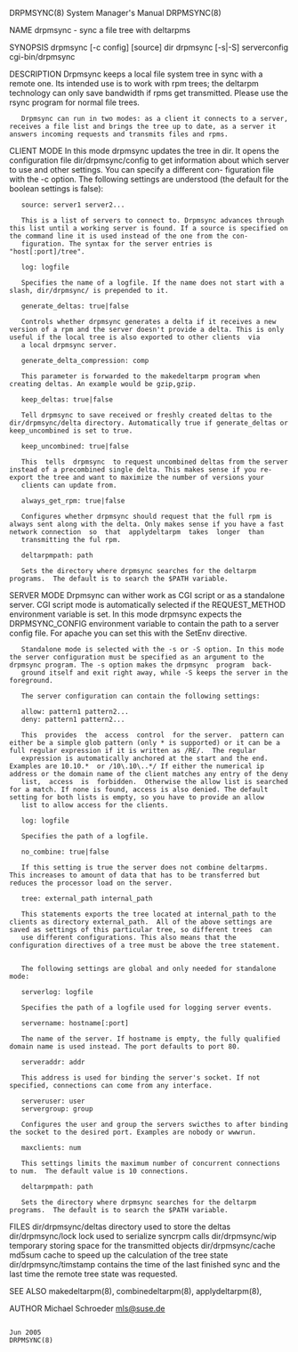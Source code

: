 DRPMSYNC(8)                                                                                System Manager's Manual                                                                                DRPMSYNC(8)



NAME
       drpmsync - sync a file tree with deltarpms


SYNOPSIS
       drpmsync [-c config] [source] dir
       drpmsync [-s|-S] serverconfig
       cgi-bin/drpmsync


DESCRIPTION
       Drpmsync  keeps  a  local file system tree in sync with a remote one.  Its intended use is to work with rpm trees; the deltarpm technology can only save bandwidth if rpms get transmitted. Please use
       the rsync program for normal file trees.

       Drpmsync can run in two modes: as a client it connects to a server, receives a file list and brings the tree up to date, as a server it answers incoming requests and transmits files and rpms.


CLIENT MODE
       In this mode drpmsync updates the tree in dir.  It opens the configuration file dir/drpmsync/config to get information about which server to use and other settings.  You can specify a different con-
       figuration file with the -c option.  The following settings are understood (the default for the boolean settings is false):

       source: server1 server2...

       This is a list of servers to connect to. Drpmsync advances through this list until a working server is found. If a source is specified on the command line it is used instead of the one from the con-
       figuration. The syntax for the server entries is "host[:port]/tree".

       log: logfile

       Specifies the name of a logfile. If the name does not start with a slash, dir/drpmsync/ is prepended to it.

       generate_deltas: true|false

       Controls whether drpmsync generates a delta if it receives a new version of a rpm and the server doesn't provide a delta. This is only useful if the local tree is also exported to other clients  via
       a local drpmsync server.

       generate_delta_compression: comp

       This parameter is forwarded to the makedeltarpm program when creating deltas. An example would be gzip,gzip.

       keep_deltas: true|false

       Tell drpmsync to save received or freshly created deltas to the dir/drpmsync/delta directory. Automatically true if generate_deltas or keep_uncombined is set to true.

       keep_uncombined: true|false

       This  tells  drpmsync  to request uncombined deltas from the server instead of a precombined single delta. This makes sense if you re-export the tree and want to maximize the number of versions your
       clients can update from.

       always_get_rpm: true|false

       Configures whether drpmsync should request that the full rpm is always sent along with the delta. Only makes sense if you have a fast network connection  so  that  applydeltarpm  takes  longer  than
       transmitting the ful rpm.

       deltarpmpath: path

       Sets the directory where drpmsync searches for the deltarpm programs.  The default is to search the $PATH variable.


SERVER MODE
       Drpmsync  can  wither  work  as  CGI script or as a standalone server.  CGI script mode is automatically selected if the REQUEST_METHOD environment variable is set. In this mode drpmsync expects the
       DRPMSYNC_CONFIG environment variable to contain the path to a server config file.  For apache you can set this with the SetEnv directive.

       Standalone mode is selected with the -s or -S option. In this mode the server configuration must be specified as an argument to the drpmsync program. The -s option makes the drpmsync  program  back-
       ground itself and exit right away, while -S keeps the server in the foreground.

       The server configuration can contain the following settings:

       allow: pattern1 pattern2...
       deny: pattern1 pattern2...

       This  provides  the  access  control  for the server.  pattern can either be a simple glob pattern (only * is supported) or it can be a full regular expression if it is written as /RE/.  The regular
       expression is automatically anchored at the start and the end. Examples are 10.10.*  or /10\.10\..*/ If either the numerical ip address or the domain name of the client matches any entry of the deny
       list,  access  is  forbidden.  Otherwise the allow list is searched for a match. If none is found, access is also denied. The default setting for both lists is empty, so you have to provide an allow
       list to allow access for the clients.

       log: logfile

       Specifies the path of a logfile.

       no_combine: true|false

       If this setting is true the server does not combine deltarpms.  This increases to amount of data that has to be transferred but reduces the processor load on the server.

       tree: external_path internal_path

       This statements exports the tree located at internal_path to the clients as directory external_path.  All of the above settings are saved as settings of this particular tree, so different trees  can
       use different configurations. This also means that the configuration directives of a tree must be above the tree statement.


       The following settings are global and only needed for standalone mode:

       serverlog: logfile

       Specifies the path of a logfile used for logging server events.

       servername: hostname[:port]

       The name of the server. If hostname is empty, the fully qualified domain name is used instead. The port defaults to port 80.

       serveraddr: addr

       This address is used for binding the server's socket. If not specified, connections can come from any interface.

       serveruser: user
       servergroup: group

       Configures the user and group the servers swicthes to after binding the socket to the desired port. Examples are nobody or wwwrun.

       maxclients: num

       This settings limits the maximum number of concurrent connections to num.  The default value is 10 connections.

       deltarpmpath: path

       Sets the directory where drpmsync searches for the deltarpm programs.  The default is to search the $PATH variable.


FILES
       dir/drpmsync/deltas
              directory used to store the deltas
       dir/drpmsync/lock
              lock used to serialize syncrpm calls
       dir/drpmsync/wip
              temporary storing space for the transmitted objects
       dir/drpmsync/cache
              md5sum cache to speed up the calculation of the tree state
       dir/drpmsync/timstamp
              contains the time of the last finished sync and the last time the remote tree state was requested.

SEE ALSO
       makedeltarpm(8), combinedeltarpm(8), applydeltarpm(8),

AUTHOR
       Michael Schroeder <mls@suse.de>



                                                                                                   Jun 2005                                                                                       DRPMSYNC(8)
